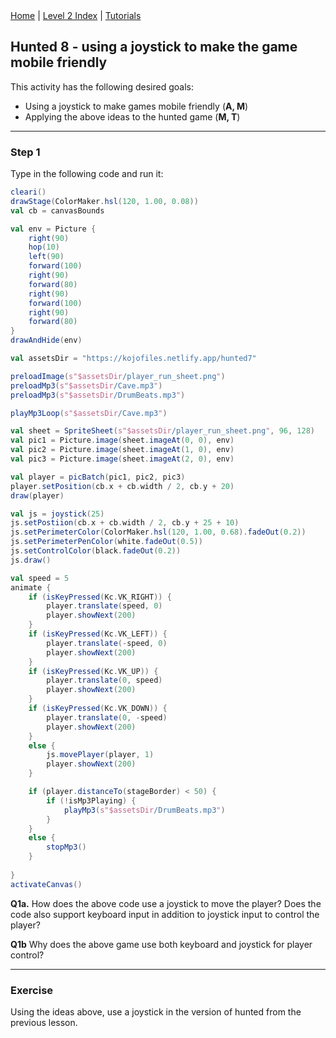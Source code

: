 <div class="nav">
  <a href="../../index.html">Home</a> | <a href="index.html">Level 2 Index</a> | <a href="../../tutorials-index.html">Tutorials</a>
</div>

## Hunted 8 - using a joystick to make the game mobile friendly

This activity has the following desired goals:
* Using a joystick to make games mobile friendly (**A, M**)
* Applying the above ideas to the hunted game (**M, T**)

---

### Step 1
Type in the following code and run it:

```scala
cleari()
drawStage(ColorMaker.hsl(120, 1.00, 0.08))
val cb = canvasBounds

val env = Picture {
    right(90)
    hop(10)
    left(90)
    forward(100)
    right(90)
    forward(80)
    right(90)
    forward(100)
    right(90)
    forward(80)
}
drawAndHide(env)

val assetsDir = "https://kojofiles.netlify.app/hunted7"

preloadImage(s"$assetsDir/player_run_sheet.png")
preloadMp3(s"$assetsDir/Cave.mp3")
preloadMp3(s"$assetsDir/DrumBeats.mp3")

playMp3Loop(s"$assetsDir/Cave.mp3")

val sheet = SpriteSheet(s"$assetsDir/player_run_sheet.png", 96, 128)
val pic1 = Picture.image(sheet.imageAt(0, 0), env)
val pic2 = Picture.image(sheet.imageAt(1, 0), env)
val pic3 = Picture.image(sheet.imageAt(2, 0), env)

val player = picBatch(pic1, pic2, pic3)
player.setPosition(cb.x + cb.width / 2, cb.y + 20)
draw(player)

val js = joystick(25)
js.setPostiion(cb.x + cb.width / 2, cb.y + 25 + 10)
js.setPerimeterColor(ColorMaker.hsl(120, 1.00, 0.68).fadeOut(0.2))
js.setPerimeterPenColor(white.fadeOut(0.5))
js.setControlColor(black.fadeOut(0.2))
js.draw()

val speed = 5
animate {
    if (isKeyPressed(Kc.VK_RIGHT)) {
        player.translate(speed, 0)
        player.showNext(200)
    }
    if (isKeyPressed(Kc.VK_LEFT)) {
        player.translate(-speed, 0)
        player.showNext(200)
    }
    if (isKeyPressed(Kc.VK_UP)) {
        player.translate(0, speed)
        player.showNext(200)
    }
    if (isKeyPressed(Kc.VK_DOWN)) {
        player.translate(0, -speed)
        player.showNext(200)
    }
    else {
        js.movePlayer(player, 1)
        player.showNext(200)
    }

    if (player.distanceTo(stageBorder) < 50) {
        if (!isMp3Playing) {
            playMp3(s"$assetsDir/DrumBeats.mp3")
        }
    }
    else {
        stopMp3()
    }
    
}
activateCanvas()
```

**Q1a.** How does the above code use a joystick to move the player? Does the code also support keyboard input in addition to joystick input to control the player?

**Q1b** Why does the above game use both keyboard and joystick for player control?

---

### Exercise

Using the ideas above, use a joystick in the version of hunted from the previous lesson.